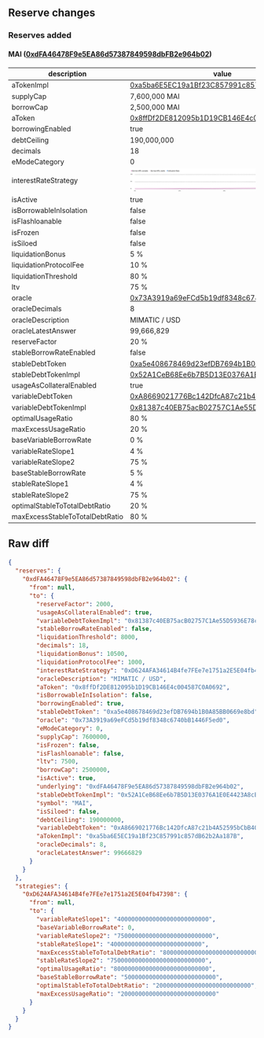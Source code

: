 ## Reserve changes

### Reserves added

#### MAI ([0xdFA46478F9e5EA86d57387849598dbFB2e964b02](https://optimistic.etherscan.io/address/0xdFA46478F9e5EA86d57387849598dbFB2e964b02))

| description | value |
| --- | --- |
| aTokenImpl | [0xa5ba6E5EC19a1Bf23C857991c857dB62b2Aa187B](https://optimistic.etherscan.io/address/0xa5ba6E5EC19a1Bf23C857991c857dB62b2Aa187B) |
| supplyCap | 7,600,000 MAI |
| borrowCap | 2,500,000 MAI |
| aToken | [0x8ffDf2DE812095b1D19CB146E4c004587C0A0692](https://optimistic.etherscan.io/address/0x8ffDf2DE812095b1D19CB146E4c004587C0A0692) |
| borrowingEnabled | true |
| debtCeiling | 190,000,000 |
| decimals | 18 |
| eModeCategory | 0 |
| interestRateStrategy | ![[0xD624AFA34614B4fe7FEe7e1751a2E5E04fb47398](https://optimistic.etherscan.io/address/0xD624AFA34614B4fe7FEe7e1751a2E5E04fb47398)](/.assets/10_0xD624AFA34614B4fe7FEe7e1751a2E5E04fb47398.svg) |
| isActive | true |
| isBorrowableInIsolation | false |
| isFlashloanable | false |
| isFrozen | false |
| isSiloed | false |
| liquidationBonus | 5 % |
| liquidationProtocolFee | 10 % |
| liquidationThreshold | 80 % |
| ltv | 75 % |
| oracle | [0x73A3919a69eFCd5b19df8348c6740bB1446F5ed0](https://optimistic.etherscan.io/address/0x73A3919a69eFCd5b19df8348c6740bB1446F5ed0) |
| oracleDecimals | 8 |
| oracleDescription | MIMATIC / USD |
| oracleLatestAnswer | 99,666,829 |
| reserveFactor | 20 % |
| stableBorrowRateEnabled | false |
| stableDebtToken | [0xa5e408678469d23efDB7694b1B0A85BB0669e8bd](https://optimistic.etherscan.io/address/0xa5e408678469d23efDB7694b1B0A85BB0669e8bd) |
| stableDebtTokenImpl | [0x52A1CeB68Ee6b7B5D13E0376A1E0E4423A8cE26e](https://optimistic.etherscan.io/address/0x52A1CeB68Ee6b7B5D13E0376A1E0E4423A8cE26e) |
| usageAsCollateralEnabled | true |
| variableDebtToken | [0xA8669021776Bc142DfcA87c21b4A52595bCbB40a](https://optimistic.etherscan.io/address/0xA8669021776Bc142DfcA87c21b4A52595bCbB40a) |
| variableDebtTokenImpl | [0x81387c40EB75acB02757C1Ae55D5936E78c9dEd3](https://optimistic.etherscan.io/address/0x81387c40EB75acB02757C1Ae55D5936E78c9dEd3) |
| optimalUsageRatio | 80 % |
| maxExcessUsageRatio | 20 % |
| baseVariableBorrowRate | 0 % |
| variableRateSlope1 | 4 % |
| variableRateSlope2 | 75 % |
| baseStableBorrowRate | 5 % |
| stableRateSlope1 | 4 % |
| stableRateSlope2 | 75 % |
| optimalStableToTotalDebtRatio | 20 % |
| maxExcessStableToTotalDebtRatio | 80 % |


## Raw diff

```json
{
  "reserves": {
    "0xdFA46478F9e5EA86d57387849598dbFB2e964b02": {
      "from": null,
      "to": {
        "reserveFactor": 2000,
        "usageAsCollateralEnabled": true,
        "variableDebtTokenImpl": "0x81387c40EB75acB02757C1Ae55D5936E78c9dEd3",
        "stableBorrowRateEnabled": false,
        "liquidationThreshold": 8000,
        "decimals": 18,
        "liquidationBonus": 10500,
        "liquidationProtocolFee": 1000,
        "interestRateStrategy": "0xD624AFA34614B4fe7FEe7e1751a2E5E04fb47398",
        "oracleDescription": "MIMATIC / USD",
        "aToken": "0x8ffDf2DE812095b1D19CB146E4c004587C0A0692",
        "isBorrowableInIsolation": false,
        "borrowingEnabled": true,
        "stableDebtToken": "0xa5e408678469d23efDB7694b1B0A85BB0669e8bd",
        "oracle": "0x73A3919a69eFCd5b19df8348c6740bB1446F5ed0",
        "eModeCategory": 0,
        "supplyCap": 7600000,
        "isFrozen": false,
        "isFlashloanable": false,
        "ltv": 7500,
        "borrowCap": 2500000,
        "isActive": true,
        "underlying": "0xdFA46478F9e5EA86d57387849598dbFB2e964b02",
        "stableDebtTokenImpl": "0x52A1CeB68Ee6b7B5D13E0376A1E0E4423A8cE26e",
        "symbol": "MAI",
        "isSiloed": false,
        "debtCeiling": 190000000,
        "variableDebtToken": "0xA8669021776Bc142DfcA87c21b4A52595bCbB40a",
        "aTokenImpl": "0xa5ba6E5EC19a1Bf23C857991c857dB62b2Aa187B",
        "oracleDecimals": 8,
        "oracleLatestAnswer": 99666829
      }
    }
  },
  "strategies": {
    "0xD624AFA34614B4fe7FEe7e1751a2E5E04fb47398": {
      "from": null,
      "to": {
        "variableRateSlope1": "40000000000000000000000000",
        "baseVariableBorrowRate": 0,
        "variableRateSlope2": "750000000000000000000000000",
        "stableRateSlope1": "40000000000000000000000000",
        "maxExcessStableToTotalDebtRatio": "800000000000000000000000000",
        "stableRateSlope2": "750000000000000000000000000",
        "optimalUsageRatio": "800000000000000000000000000",
        "baseStableBorrowRate": "50000000000000000000000000",
        "optimalStableToTotalDebtRatio": "200000000000000000000000000",
        "maxExcessUsageRatio": "200000000000000000000000000"
      }
    }
  }
}
```